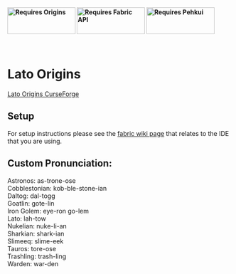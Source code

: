 <p>&nbsp;</p>
<p><strong><a href="https://www.curseforge.com/minecraft/mc-mods/origins"><img src="https://media.discordapp.net/attachments/817078792463187988/831319512464490496/origins_badge.png" alt="Requires Origins" width="153" height="60" /></a> <a href="https://www.curseforge.com/minecraft/mc-mods/fabric-api"><img src="https://i.imgur.com/HabVZJR.png" alt="Requires Fabric API" width="153" height="60" /></a> <a href="https://www.curseforge.com/minecraft/mc-mods/pehkui"><img src="https://cdn.discordapp.com/attachments/747200097015562250/840039825678663741/pehkui_badge.png" alt="Requires Pehkui" width="153" height="60" /></a> </strong></p>
<p>&nbsp;</p>

# Lato Origins

[Lato Origins CurseForge](https://www.curseforge.com/minecraft/mc-mods/lato-origins)

## Setup

For setup instructions please see the [fabric wiki page](https://fabricmc.net/wiki/tutorial:setup) that relates to the IDE that you are using.

## Custom Pronunciation:
Astronos: as-trone-ose\
Cobblestonian: kob-ble-stone-ian\
Daltog: dal-togg\
Goatlin: gote-lin\
Iron Golem: eye-ron go-lem\
Lato: lah-tow\
Nukelian: nuke-li-an\
Sharkian: shark-ian\
Slimeeq: slime-eek\
Tauros: tore-ose\
Trashling: trash-ling\
Warden: war-den
